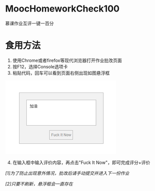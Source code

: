 # MoocHomeworkCheck100
慕课作业互评一键一百分
# 食用方法
1. 使用Chrome或者firefox等现代浏览器打开作业批改页面
2. 按F12，选择Console选项卡
3. 粘贴代码，回车可以看到页面右侧出现如图悬浮框

![悬浮框](/image.png)

4. 在输入框中输入评价内容，再点击"Fuck It Now"，即可完成评分+评价

*[1]为了防止出现意外情况，批改后请手动提交并进入下一份作业*

*[2]只要不刷新，悬浮框会一直存在*
